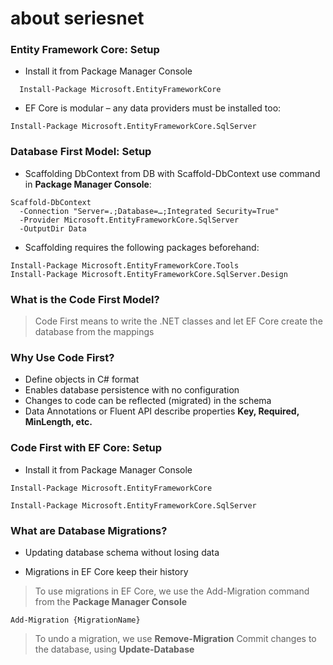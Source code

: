 # about seriesnet

### Entity Framework Core: Setup
- Install it from Package Manager Console
```
  Install-Package Microsoft.EntityFrameworkCore

```
- EF Core is modular – any data providers must be installed too:
```
Install-Package Microsoft.EntityFrameworkCore.SqlServer

```
### Database First Model: Setup
- Scaffolding DbContext from DB with Scaffold-DbContext use command in **Package Manager Console**:

```
Scaffold-DbContext 
  -Connection "Server=.;Database=…;Integrated Security=True" 
  -Provider Microsoft.EntityFrameworkCore.SqlServer 
  -OutputDir Data

```
- Scaffolding requires the following packages beforehand:

```
Install-Package Microsoft.EntityFrameworkCore.Tools
Install-Package Microsoft.EntityFrameworkCore.SqlServer.Design

```
### What is the Code First Model?
> Code First means to write the .NET classes and let EF Core create the database from the mappings

### Why Use Code First?
- Define objects in C# format
- Enables database persistence with no configuration
- Changes to code can be reflected (migrated) in the schema
- Data Annotations or Fluent API describe properties **Key, Required, MinLength, etc.**

### Code First with EF Core: Setup
- Install it from Package Manager Console
```
Install-Package Microsoft.EntityFrameworkCore

```
```
Install-Package Microsoft.EntityFrameworkCore.SqlServer

```
### What are Database Migrations?

- Updating database schema without losing data

- Migrations in EF Core keep their history 

> To use migrations in EF Core, we use the Add-Migration command from the **Package Manager Console**
```
Add-Migration {MigrationName}

```
> To undo a migration, we use **Remove-Migration**
> Commit changes to the database, using **Update-Database**






      





